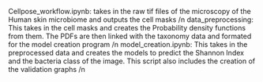 Cellpose_workflow.ipynb: takes in the raw tif files of the microscopy of the Human skin microbiome and outputs the cell masks /n
data_preprocessing: This takes in the cell masks and creates the Probability density functions from them. The PDFs are then linked with the taxonomy data and formated for the model creation program /n
model_creation.ipynb: This takes in the preprocessed data and creates the models to predict the Shannon Index and the bacteria class of the image. This script also includes the creation of the validation graphs /n
